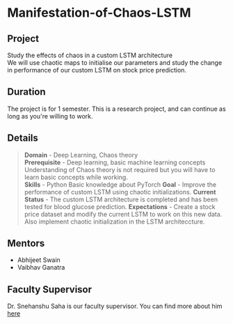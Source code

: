 # Manifestation-of-Chaos-LSTM

## Project 
Study the effects of chaos in a custom LSTM architecture  
We will use chaotic maps to initialise our parameters and study the change in performance of our custom LSTM on stock price prediction.

## Duration
The project is for 1 semester.
This is a research project, and can continue as long as you're willing to work.  

## Details
>**Domain** - Deep Learning, Chaos theory  
**Prerequisite** - Deep learning, basic machine learning concepts  
Understanding of Chaos theory is not required but you will have to learn basic concepts while working.  
**Skills** - Python
Basic knowledge about PyTorch
**Goal** - Improve the performance of custom LSTM using chaotic initializations.
**Current Status** - The custom LSTM architecture is completed and has been tested for blood glucose prediction.
**Expectations** - Create a stock price dataset and modify the current LSTM to work on this new data. Also implement chaotic initialization in the LSTM architeccture.

## Mentors
 * Abhijeet Swain
 * Vaibhav Ganatra  
 

## Faculty Supervisor
Dr. Snehanshu Saha is our faculty supervisor.
You can find more about him [here](https://www.bits-pilani.ac.in/goa/snehanshus/profile)

